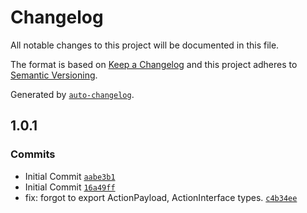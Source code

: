 # Changelog

All notable changes to this project will be documented in this file.

The format is based on [Keep a Changelog](https://keepachangelog.com/en/1.0.0/)
and this project adheres to [Semantic Versioning](https://semver.org/spec/v2.0.0.html).

Generated by [`auto-changelog`](https://github.com/CookPete/auto-changelog).

## 1.0.1

### Commits

- Initial Commit [`aabe3b1`](https://github.com/UtahGooner/chums-connected-components/commit/aabe3b169c36794cb504fb8bba30ccf7827c12ed)
- Initial Commit [`16a49ff`](https://github.com/UtahGooner/chums-connected-components/commit/16a49ff42f10ce1a20dd3ab375cb1c323cd9da8d)
- fix: forgot to export ActionPayload, ActionInterface types. [`c4b34ee`](https://github.com/UtahGooner/chums-connected-components/commit/c4b34ee16433b410ab92eeddf6398965df9e6a69)
